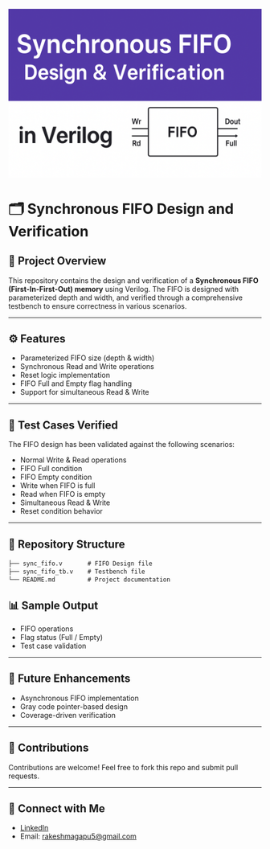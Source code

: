 ![Synchronous FIFO Banner](assets/Sync_fifo.png)


# 🗂️ Synchronous FIFO Design and Verification

## 📌 Project Overview

This repository contains the design and verification of a **Synchronous FIFO (First-In-First-Out) memory** using Verilog.
The FIFO is designed with parameterized depth and width, and verified through a comprehensive testbench to ensure correctness in various scenarios.

---

## ⚙️ Features

* Parameterized FIFO size (depth & width)
* Synchronous Read and Write operations
* Reset logic implementation
* FIFO Full and Empty flag handling
* Support for simultaneous Read & Write

---

## 🧪 Test Cases Verified

The FIFO design has been validated against the following scenarios:

* Normal Write & Read operations
* FIFO Full condition
* FIFO Empty condition
* Write when FIFO is full
* Read when FIFO is empty
* Simultaneous Read & Write
* Reset condition behavior

---

## 📂 Repository Structure

```
├── sync_fifo.v       # FIFO Design file  
├── sync_fifo_tb.v    # Testbench file  
└── README.md         # Project documentation  
```

## 📊 Sample Output

* FIFO operations
* Flag status (Full / Empty)
* Test case validation

---

## 🚀 Future Enhancements

* Asynchronous FIFO implementation
* Gray code pointer-based design
* Coverage-driven verification

---

## 🤝 Contributions

Contributions are welcome! Feel free to fork this repo and submit pull requests.

---

## 🔗 Connect with Me

* [LinkedIn](https://linkedin.com/in/rakesh-magapu-592b28221)
* Email: [rakeshmagapu5@gmail.com](mailto:rakeshmagapu5@gmail.com)
